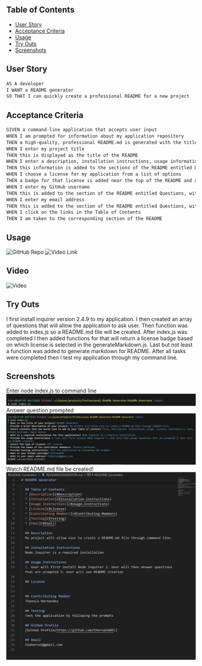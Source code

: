 ## Table of Contents
* [User Story](#user-story)
* [Acceptance Criteria](#acceptance-criteria)
* [Usage](#usage)
* [Try Outs](#try-outs)
* [Screenshots](#screenshots)

## User Story

```md
AS A developer
I WANT a README generator
SO THAT I can quickly create a professional README for a new project
```

## Acceptance Criteria

```md
GIVEN a command-line application that accepts user input
WHEN I am prompted for information about my application repository
THEN a high-quality, professional README.md is generated with the title of my project and sections entitled Description, Table of Contents, Installation, Usage, License, Contributing, Tests, and Questions
WHEN I enter my project title
THEN this is displayed as the title of the README
WHEN I enter a description, installation instructions, usage information, contribution guidelines, and test instructions
THEN this information is added to the sections of the README entitled Description, Installation, Usage, Contributing, and Tests
WHEN I choose a license for my application from a list of options
THEN a badge for that license is added near the top of the README and a notice is added to the section of the README entitled License that explains which license the application is covered under
WHEN I enter my GitHub username
THEN this is added to the section of the README entitled Questions, with a link to my GitHub profile
WHEN I enter my email address
THEN this is added to the section of the README entitled Questions, with instructions on how to reach me with additional questions
WHEN I click on the links in the Table of Contents
THEN I am taken to the corresponding section of the README
```

## Usage

![GitHub Repo](https://github.com/thernand09/README-Generator)
![Video Link]()

## Video

![Video]()


## Try Outs

I first install inquirer version 2.4.9 to my application. I then created an array of questions that will allow the application to ask user. Then function was added to index.js so a README.md file will be created. After index.js was completed I then added functions for that will return a license badge based on which license is selected in the generateMarkdown.js. Last but not least a function was added to generate markdown for README. After all tasks were completed then I test my application through my command line.

## Screenshots
Enter node index.js to command line
![Enter node index.js to command line](./assets/Node.png)
Answer question prompted
![Answer question prompted](./assets/NodeQuestions.png)
Watch README.md file be created!
![Watch README.md file be created!](./assets/README.png)
